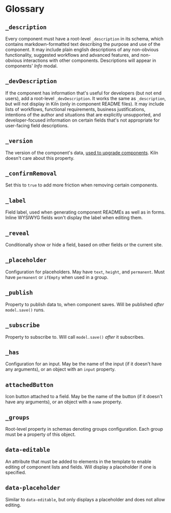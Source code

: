 # Glossary

## `_description`

Every component must have a root-level `_description` in its schema, which contains markdown-formatted text describing the purpose and use of the component. It may include plain english descriptions of any non-obvious functionality, suggested workflows and advanced features, and non-obvious interactions with other components. Descriptions will appear in components' _Info_ modal.

## `_devDescription`

If the component has information that's useful for developers (but not end users), add a root-level `_devDescription`. It works the same as `_description`, but will not display in Kiln (only in component README files). It may include lists of workflows, functional requirements, business justifications, intentions of the author and situations that are explicitly unsupported, and developer-focused information on certain fields that's not appropriate for user-facing field descriptions.

## `_version`

The version of the component's data, [used to upgrade components](http://clay.github.io/amphora/docs/upgrade.html). Kiln doesn't care about this property.

## `_confirmRemoval`

Set this to `true` to add more friction when removing certain components.

## `_label`

Field label, used when generating component READMEs as well as in forms. Inline WYSIWYG fields won't display the label when editing them.

## `_reveal`

Conditionally show or hide a field, based on other fields or the current site.

## `_placeholder`

Configuration for placeholders. May have `text`, `height`, and `permanent`. Must have `permanent` or `ifEmpty` when used in a group.

## `_publish`

Property to publish data to, when component saves. Will be published _after_ `model.save()` runs.

## `_subscribe`

Property to subscribe to. Will call `model.save()` _after_ it subscribes.

## `_has`

Configuration for an input. May be the name of the input (if it doesn't have any arguments), or an object with an `input` property.

## `attachedButton`

Icon button attached to a field. May be the name of the button (if it doesn't have any arguments), or an object with a `name` property.

## `_groups`

Root-level property in schemas denoting groups configuration. Each group must be a property of this object.

## `data-editable`

An attribute that must be added to elements in the template to enable editing of component lists and fields. Will display a placeholder if one is specified.

## `data-placeholder`

Similar to `data-editable`, but only displays a placeholder and does not allow editing.
